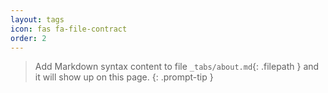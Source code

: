 ```yaml
---
layout: tags
icon: fas fa-file-contract
order: 2
---
```


> Add Markdown syntax content to file `_tabs/about.md`{: .filepath } and it will show up on this page.
{: .prompt-tip }
